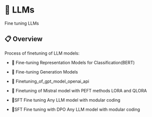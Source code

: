 # 🤖 LLMs
Fine tuning LLMs 


## 📋 Overview

Process of finetuning of LLM models:
- 📄 Fine-tuning Representation Models for Classification(BERT)
- 🔢 Fine-tuning Generation Models
- 🔢 Finetuning_of_gpt_model_openai_api
- 📄 Finetuning of Mistral model with PEFT methods LORA and QLORA

- 🔢SFT Fine tuning Any LLM model with modular coding
- 📄SFT Fine tuning with DPO  Any LLM model with modular coding









